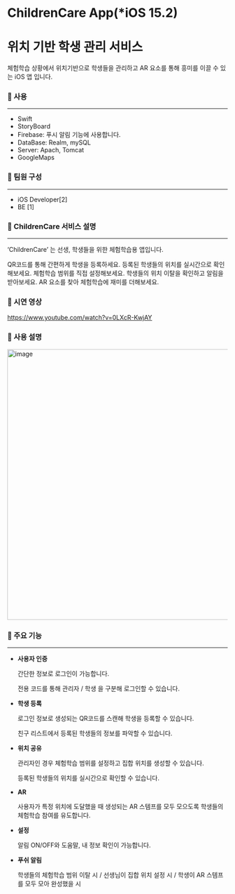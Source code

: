 # ChildrenCare App(*iOS 15.2)
# 위치 기반 학생 관리 서비스
체험학습 상황에서 위치기반으로 학생들을 관리하고 AR 요소를 통해 흥미를 이끌 수 있는 iOS 앱 입니다.


### 📌 사용

---
- Swift
- StoryBoard
- Firebase: 푸시 알림 기능에 사용합니다.
- DataBase: Realm, mySQL
- Server: Apach, Tomcat
- GoogleMaps

### 📌 팀원 구성

---

- iOS Developer[2]
- BE [1]

### 📌 ChildrenCare 서비스 설명

---

‘ChildrenCare’ 는 선생, 학생들을 위한 체험학습용 앱입니다.

QR코드를 통해 간편하게 학생을 등록하세요.
등록된 학생들의 위치를 실시간으로 확인해보세요. 
체험학습 범위를 직접 설정해보세요. 
학생들의 위치 이탈을 확인하고 알림을 받아보세요.
AR 요소를 찾아 체험학습에 재미를 더해보세요.

### 📌 시연 영상

https://www.youtube.com/watch?v=0LXcR-KwjAY

### 📌 사용 설명

<img width="617" alt="image" src="https://github.com/HyunTaekO/ChildrenCare_ios/assets/111224287/94d424f5-e9c3-4041-b14e-eb8b857221e1">

### 📌 주요 기능

---

- **사용자 인증**
    
    간단한 정보로 로그인이 가능합니다.
  
    전용 코드를 통해 관리자 / 학생 을 구분해 로그인할 수 있습니다.
  
    
- **학생 등록**
    
    로그인 정보로 생성되는 QR코드를 스캔해 학생을 등록할 수 있습니다.
    
    친구 리스트에서 등록된 학생들의 정보를 파악할 수 있습니다.
    
- **위치 공유**

    관리자인 경우 체험학습 범위를 설정하고 집합 위치를 생성할 수 있습니다.

    등록된 학생들의 위치를 실시간으로 확인할 수 있습니다.
    
- **AR**
    
     사용자가 특정 위치에 도달했을 때 생성되는 AR 스템프를 모두 모으도록 학생들의 체험학습 참여를 유도합니다.
   
- **설정**
    
     알림 ON/OFF와 도움말, 내 정보 확인이 가능합니다.
    
- **푸쉬 알림**
    
     학생들의 체험학습 범위 이탈 시 / 선생님이 집합 위치 설정 시 / 학생이 AR 스템프를 모두 모아 완성했을 시 
   
